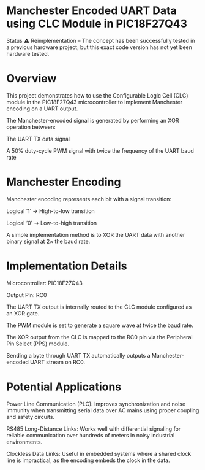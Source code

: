 # Manchester Encoded UART Data using CLC Module in PIC18F27Q43
Status
⚠ Reimplementation – The concept has been successfully tested in a previous hardware project, but this exact code version has not yet been hardware tested.

# Overview
This project demonstrates how to use the Configurable Logic Cell (CLC) module in the PIC18F27Q43 microcontroller to implement Manchester encoding on a UART output.

The Manchester-encoded signal is generated by performing an XOR operation between:

The UART TX data signal

A 50% duty-cycle PWM signal with twice the frequency of the UART baud rate

# Manchester Encoding
Manchester encoding represents each bit with a signal transition:

Logical ‘1’ → High-to-low transition

Logical ‘0’ → Low-to-high transition

A simple implementation method is to XOR the UART data with another binary signal at 2× the baud rate.

# Implementation Details
Microcontroller: PIC18F27Q43

Output Pin: RC0

The UART TX output is internally routed to the CLC module configured as an XOR gate.

The PWM module is set to generate a square wave at twice the baud rate.

The XOR output from the CLC is mapped to the RC0 pin via the Peripheral Pin Select (PPS) module.

Sending a byte through UART TX automatically outputs a Manchester-encoded UART stream on RC0.

# Potential Applications
Power Line Communication (PLC): Improves synchronization and noise immunity when transmitting serial data over AC mains using proper coupling and safety circuits.

RS485 Long-Distance Links: Works well with differential signaling for reliable communication over hundreds of meters in noisy industrial environments.

Clockless Data Links: Useful in embedded systems where a shared clock line is impractical, as the encoding embeds the clock in the data.
